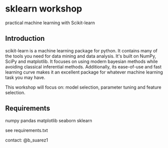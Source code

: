 # sklearn workshop
practical machine learning with Scikit-learn

## Introduction
scikit-learn is a machine learning package for python.
It contains many of the tools you need for data mining and data analysis.
It's built  on NumPy, SciPy and matplotlib. It focuses on using modern bayesian methods while avoiding classical inferential methods. Additionally, its ease-of-use and fast learning curve makes it an excellent package for whatever machine learning task you may have.

This workshop will focus on:
model selection, parameter tuning and feature selection.

## Requirements
numpy
pandas
matplotlib
seaborn
sklearn

see requirements.txt

contact: @b_suarez1


